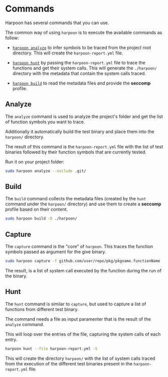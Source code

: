 # Commands

Harpoon has several commands that you can use.

The common way of using `harpoon` is to execute the available commands as follow:

* [`harpoon analyze`](#analyze) to infer symbols to be traced from the project root directory. This will create the `harpoon-report.yml` file.

* [`harpoon hunt`](#hunt) by passing the `harpoon-report.yml` file to trace the functions and get their system calls. This will generate the `./harpoon/` directory with the metadata that contain the system calls traced.

* [`harpoon build`](#build) to read the metadata files and provide the **seccomp** profile.

## Analyze

The `analyze` command is used to analyze the project's folder and get the list of function symbols you want to trace.

Additionally it automatically build the test binary and place them into the `harpoon/` directory.

The result of this command is the `harpoon-report.yml` file with the list of test binaries followed by their function symbols that are currently tested.

Run it on your project folder:

```sh
sudo harpoon analyze --exclude .git/
```

## Build

The `build` command collects the metadata files (created by the `hunt` command under the `harpoon/` directory) and use them to create a **seccomp** profile based on their content.

```sh
sudo harpoon build -D ./harpoon/
```

## Capture

The `capture` command is the "core" of `harpoon`. This traces the function symbols passed as argument for the give binary.

```sh
sudo harpoon capture -f github.com/user/repo/pkg/pkgname.functionName .harpoon/packagebin.test
```

The result, is a list of system call executed by the function during the run of the binary.

## Hunt

The `hunt` command is similar to `capture`, but used to capture a list of functions from different test binary.

The command needs a file as input paramenter that is the result of the `analyze` command.

This will loop over the entries of the file, capturing the system calls of each entry.

```sh
harpoon hunt --file harpoon-report.yml -S
```

This will create the directory `harpoon/` with the list of system calls traced from the execution of the different test binaries present in the `harpoon-report.yml` file.